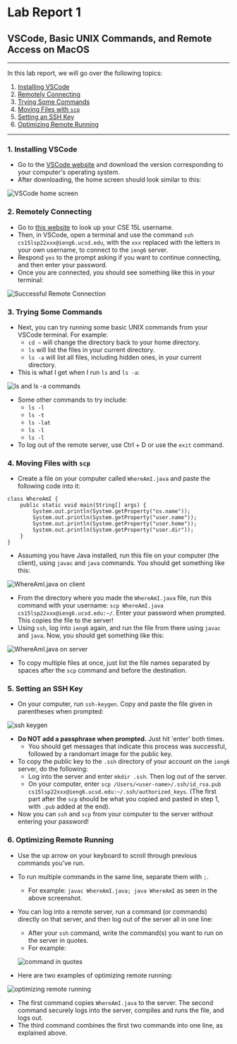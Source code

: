 # Lab Report 1
## VSCode, Basic UNIX Commands, and Remote Access on MacOS
---
In this lab report, we will go over the following topics:
1. [Installing VSCode](#part1)
2. [Remotely Connecting](#part2)
3. [Trying Some Commands](#part3)
4. [Moving Files with `scp`](#part4)
5. [Setting an SSH Key](#part5)
6. [Optimizing Remote Running](#part6)

---
### 1. Installing VSCode<a name="part1"></a>
* Go to the [VSCode website](https://code.visualstudio.com/) and download the version corresponding to your computer's operating system. 
* After downloading, the home screen should look similar to this:

![VSCode home screen](https://user-images.githubusercontent.com/103291789/162599617-b0eced60-730e-4f88-b6df-977943fff0ed.jpeg)


### 2. Remotely Connecting<a name="part2"></a>
* Go to [this website](https://sdacs.ucsd.edu/~icc/index.php) to look up your CSE 15L username.
* Then, in VSCode, open a terminal and use the command `ssh cs15lsp22xxx@ieng6.ucsd.edu`, with the `xxx` replaced with the letters in your own username, to connect to the `ieng6` server.
* Respond `yes` to the prompt asking if you want to continue connecting, and then enter your password.
* Once you are connected, you should see something like this in your terminal: 

![Successful Remote Connection](https://user-images.githubusercontent.com/103291789/162599627-65a638c8-611b-4673-b4b8-4b45c08877ac.jpeg) 


### 3. Trying Some Commands<a name="part3"></a>
* Next, you can try running some basic UNIX commands from your VSCode terminal. For example:
    * `cd ~` will change the directory back to your home directory.
    * `ls` will list the files in your current directory.
    * `ls -a` will list all files, including hidden ones, in your current directory.
 * This is what I get when I run `ls` and `ls -a`:

![`ls` and `ls -a` commands](https://user-images.githubusercontent.com/103291789/162599771-a2fdc392-2744-48cf-a8c1-eab57c3056fb.jpeg)

* Some other commands to try include:
    *  `ls -l`
    *  `ls -t`
    *  `ls -lat`
    *  `ls -l`
    *  `ls -l`
* To log out of the remote server, use Ctrl + D or use the `exit` command.


### 4. Moving Files with `scp`<a name="part4"></a>
* Create a file on your computer called `WhereAmI.java` and paste the following code into it:
```
class WhereAmI {
    public static void main(String[] args) {
        System.out.println(System.getProperty("os.name"));
        System.out.println(System.getProperty("user.name"));
        System.out.println(System.getProperty("user.home"));
        System.out.println(System.getProperty("user.dir"));
    }
}
```
* Assuming you have Java installed, run this file on your computer (the client), using `javac` and `java` commands. You should get something like this: 

![WhereAmI.java on client](https://user-images.githubusercontent.com/103291789/162601320-41baa400-7344-417d-8acb-bb61f4e30b67.jpeg)

* From the directory where you made the `WhereAmI.java` file, run this command with your username: `scp WhereAmI.java cs15lsp22xxx@ieng6.ucsd.edu:~/`. Enter your password when prompted. This copies the file to the server!
* Using `ssh`, log into `ieng6` again, and run the file from there using `javac` and `java`. Now, you should get something like this: 

![WhereAmI.java on server](https://user-images.githubusercontent.com/103291789/162601377-513e644e-48d5-44c3-b21a-b360c5c76129.jpeg)

* To copy multiple files at once, just list the file names separated by spaces after the `scp` command and before the destination.


### 5. Setting an SSH Key<a name="part5"></a>
* On your computer, run `ssh-keygen`. Copy and paste the file given in parentheses when prompted: 

![ssh keygen](https://user-images.githubusercontent.com/103291789/162601404-f684e534-16f9-468b-a197-8110625cebf1.jpeg)

* **Do NOT add a passphrase when prompted.** Just hit 'enter' both times.
    * You should get messages that indicate this process was successful, followed by a randomart image for the public key.
* To copy the public key to the `.ssh` directory of your account on the `ieng6` server, do the following:
    * Log into the server and enter `mkdir .ssh`. Then log out of the server.
    * On your computer, enter `scp /Users/<user-name>/.ssh/id_rsa.pub cs15lsp22xxx@ieng6.ucsd.edu:~/.ssh/authorized_keys`. (The first part after the `scp` should be what you copied and pasted in step 1, with `.pub` added at the end).
* Now you can `ssh` and `scp` from your computer to the server without entering your password!


### 6. Optimizing Remote Running<a name="part6"></a>
* Use the up arrow on your keyboard to scroll through previous commands you've run.
* To run multiple commands in the same line, separate them with `;`.
    * For example: `javac WhereAmI.java; java WhereAmI` as seen in the above screenshot.
* You can log into a remote server, run a command (or commands) directly on that server, and then log out of the server all in one line:
    * After your `ssh` command, write the command(s) you want to run on the server in quotes.
    * For example:
    
    ![command in quotes](https://user-images.githubusercontent.com/103291789/162632312-8fccf9c7-0414-4766-bb25-3fc45eafffae.jpeg)
    
* Here are two examples of optimizing remote running:

![optimizing remote running](https://user-images.githubusercontent.com/103291789/162632332-2f905c91-a831-48f4-a2e2-febd80283341.jpeg)

   * The first command copies `WhereAmI.java` to the server. The second command securely logs into the server, compiles and runs the file, and logs out.
   * The third command combines the first two commands into one line, as explained above.
